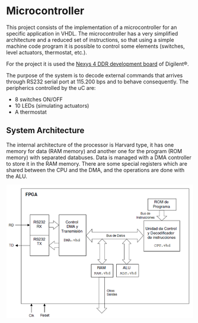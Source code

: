 # Microcontroller
This project consists of the implementation of a microcontroller for an specific application in VHDL. The microcontroller has a very simplified architecture and a reduced set of instructions, so that using a simple machine code program it is possible to control some elements (switches, level actuators, thermostat, etc.).

For the project it is used the [Nexys 4 DDR development board](https://reference.digilentinc.com/reference/programmable-logic/nexys-4-ddr/reference-manual) of Digilent®.

The purpose of the system is to decode external commands that arrives through RS232 serial port at 115.200 bps and to behave consequently. The peripherics controlled by the uC are:
* 8 switches ON/OFF
* 10 LEDs (simulating actuators)
* A thermostat

## System Architecture
The internal architecture of the processor is Harvard type, it has one memory for data (RAM memory) and another one for the program (ROM memory) with separated databuses. Data is managed with a DMA controller to store it in the RAM memory. There are some special registers which are shared between the CPU and the DMA, and the operations are done with the ALU.

![alt text](doc/top_syst.png)
